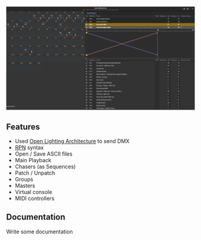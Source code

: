 ![Window](https://raw.githubusercontent.com/mikacousin/olc/assets/olc.png)

## Features

- Used [Open Lighting Architecture](https://www.openlighting.org/ola/) to send DMX
- [RPN](https://en.wikipedia.org/wiki/Reverse_Polish_notation) syntax
- Open / Save ASCII files
- Main Playback
- Chasers (as Sequences)
- Patch / Unpatch
- Groups
- Masters
- Virtual console
- MIDI controllers

## Documentation 

Write some documentation
